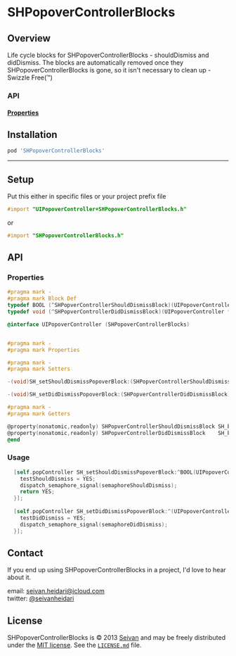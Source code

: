 SHPopoverControllerBlocks
==========

Overview
--------
Life cycle blocks for SHPopoverControllerBlocks - shouldDismiss and didDismiss. 
The blocks are automatically removed once they SHPopoverControllerBlocks is gone, so it isn't necessary to clean up - Swizzle Free(™)

### API

#### [Properties](https://github.com/seivan/SHPopoverControllerBlocks#properties-1)


Installation
------------

```ruby
pod 'SHPopoverControllerBlocks'
```

***

Setup
-----

Put this either in specific files or your project prefix file

```objective-c
#import "UIPopoverController+SHPopoverControllerBlocks.h"
```
or
```objective-c
#import "SHPopoverControllerBlocks.h"
```

API
-----

### Properties

```objective-c
#pragma mark -
#pragma mark Block Def
typedef BOOL (^SHPopverControllerShouldDismissBlock)(UIPopoverController * thePopoverController);
typedef void (^SHPopverControllerDidDismissBlock)(UIPopoverController * thePopoverController);

@interface UIPopoverController (SHPopoverControllerBlocks)


#pragma mark -
#pragma mark Properties

#pragma mark -
#pragma mark Setters

-(void)SH_setShouldDismissPopoverBlock:(SHPopverControllerShouldDismissBlock)theBlock;

-(void)SH_setDidDismissPopoverBlock:(SHPopverControllerDidDismissBlock)theBlock;

#pragma mark -
#pragma mark Getters

@property(nonatomic,readonly) SHPopverControllerShouldDismissBlock SH_blockShouldDismissPopoverBlock;
@property(nonatomic,readonly) SHPopverControllerDidDismissBlock    SH_blockDidDismissPopoverBlock;
@end
```

### Usage

```objective-c
  [self.popController SH_setShouldDismissPopoverBlock:^BOOL(UIPopoverController *thePopoverController) {
    testShouldDismiss = YES;
    dispatch_semaphore_signal(semaphoreShouldDismiss);
    return YES;
  }];
  
  [self.popController SH_setDidDismissPopoverBlock:^(UIPopoverController *thePopoverController) {
    testDidDismiss = YES;
    dispatch_semaphore_signal(semaphoreDidDismiss);
  }];

```


Contact
-------

If you end up using SHPopoverControllerBlocks in a project, I'd love to hear about it.

email: [seivan.heidari@icloud.com](mailto:seivan.heidari@icloud.com)  
twitter: [@seivanheidari](https://twitter.com/seivanheidari)

## License

SHPopoverControllerBlocks is © 2013 [Seivan](http://www.github.com/seivan) and may be freely
distributed under the [MIT license](http://opensource.org/licenses/MIT).
See the [`LICENSE.md`](https://github.com/seivan/SHPopoverControllerBlocks/blob/master/LICENSE.md) file.

